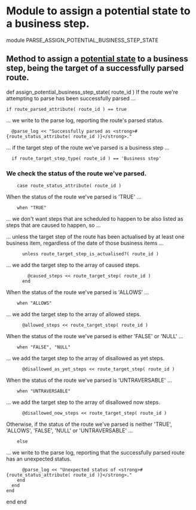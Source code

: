 # Module to assign a potential state to a business step.

module PARSE_ASSIGN_POTENTIAL_BUSINESS_STEP_STATE
## Method to assign a [potential state](https://ukparliament.github.io/ontologies/procedure/flowcharts/meta/design-notes/#potential-states-of-a-business-step) to a business step, being the target of a successfully parsed route.

  def assign_potential_business_step_state( route_id )
If the route we're attempting to parse has been successfully parsed ...

    if route_parsed_attribute( route_id ) == true
... we write to the parse log, reporting the route's parsed status.

      @parse_log << "Successfully parsed as <strong>#{route_status_attribute( route_id )}</strong>."
... if the target step of the route we've parsed is a business step ...

      if route_target_step_type( route_id ) == 'Business step'
### We check the status of the route we've parsed.

        case route_status_attribute( route_id )
When the status of the route we've parsed is 'TRUE' ...

        when "TRUE"
... we don't want steps that are scheduled to happen to be also listed as steps that are caused to happen, so ...

... unless the target step of the route has been actualised by at least one business item, regardless of the date of those business items ...

          unless route_target_step_is_actualised?( route_id )
... we add the target step to the array of caused steps.

            @caused_steps << route_target_step( route_id )
          end
When the status of the route we've parsed is 'ALLOWS' ...

        when "ALLOWS"
... we add the target step to the array of allowed steps.

          @allowed_steps << route_target_step( route_id )
When the status of the route we've parsed is either 'FALSE' or 'NULL' ...

        when "FALSE", "NULL"
... we add the target step to the array of disallowed as yet steps.

          @disallowed_as_yet_steps << route_target_step( route_id )
When the status of the route we've parsed is 'UNTRAVERSABLE' ...

        when "UNTRAVERSABLE"
... we add the target step to the array of disallowed now steps.

          @disallowed_now_steps << route_target_step( route_id )
Otherwise, if the status of the route we've parsed is neither 'TRUE', 'ALLOWS', 'FALSE', 'NULL' or 'UNTRAVERSABLE' ...

        else
... we write to the parse log, reporting that the successfully parsed route has an unexpected status.

          @parse_log << "Unexpected status of <strong>#{route_status_attribute( route_id )}</strong>."
        end
      end
    end
  end
end